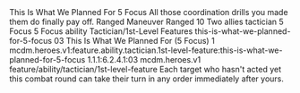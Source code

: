 <ability>
  <name>This Is What We Planned For</name>
  <cost>5 Focus</cost>
  <flavor>All those coordination drills you made them do finally pay off.</flavor>
  <keywords>
    <keyword>Ranged</keyword>
  </keywords>
  <type>Maneuver</type>
  <distance>Ranged 10</distance>
  <target>Two allies</target>
  <metadata>
    <class>tactician</class>
    <cost>5 Focus</cost>
    <cost_amount>5</cost_amount>
    <cost_resource>Focus</cost_resource>
    <feature_type>ability</feature_type>
    <file_dpath>Tactician/1st-Level Features</file_dpath>
    <item_id>this-is-what-we-planned-for-5-focus</item_id>
    <item_index>03</item_index>
    <item_name>This Is What We Planned For (5 Focus)</item_name>
    <level>1</level>
    <scc>mcdm.heroes.v1:feature.ability.tactician.1st-level-feature:this-is-what-we-planned-for-5-focus</scc>
    <scdc>1.1.1:6.2.4.1:03</scdc>
    <source>mcdm.heroes.v1</source>
    <type>feature/ability/tactician/1st-level-feature</type>
  </metadata>
  <effects>
    <effect type="mundane">Each target who hasn&apos;t acted yet this combat round can take their turn in any order immediately after yours.</effect>
  </effects>
</ability>
